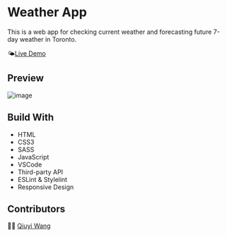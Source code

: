 # Weather App

This is a web app for checking current weather and forecasting future 7-day weather in Toronto.

🌤[Live Demo](https://qiuyi0907.github.io/weather-app/ )

## Preview

![image](https://github.com/qiuyi0907/weather-app/blob/main/img/preview.png)

## Build With

* HTML
* CSS3
* SASS
* JavaScript
* VSCode
* Third-party API
* ESLint & Stylelint
* Responsive Design


## Contributors
👩🏻 [Qiuyi Wang](https://github.com/qiuyi0907)
